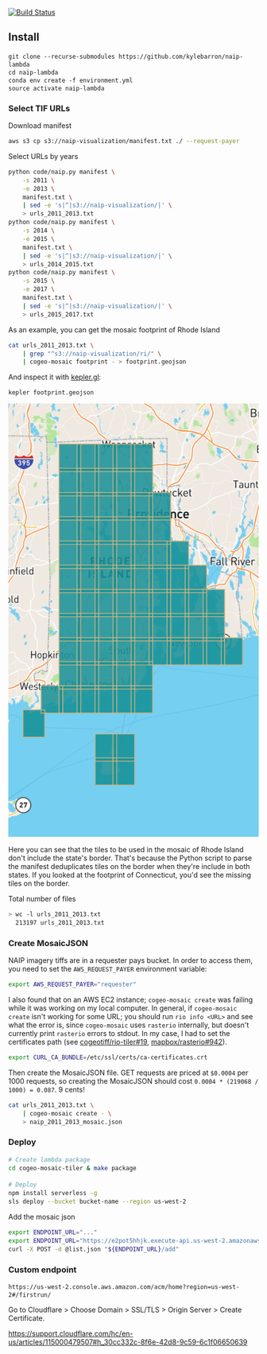 [![Build Status](https://travis-ci.org/kylebarron/serverless-aerial-imagery.svg?branch=master)](https://travis-ci.org/kylebarron/serverless-aerial-imagery)

## Install

```
git clone --recurse-submodules https://github.com/kylebarron/naip-lambda
cd naip-lambda
conda env create -f environment.yml
source activate naip-lambda
```

### Select TIF URLs

Download manifest

```bash
aws s3 cp s3://naip-visualization/manifest.txt ./ --request-payer
```

Select URLs by years

```bash
python code/naip.py manifest \
    -s 2011 \
    -e 2013 \
    manifest.txt \
    | sed -e 's|^|s3://naip-visualization/|' \
    > urls_2011_2013.txt
python code/naip.py manifest \
    -s 2014 \
    -e 2015 \
    manifest.txt \
    | sed -e 's|^|s3://naip-visualization/|' \
    > urls_2014_2015.txt
python code/naip.py manifest \
    -s 2015 \
    -e 2017 \
    manifest.txt \
    | sed -e 's|^|s3://naip-visualization/|' \
    > urls_2015_2017.txt
```

As an example, you can get the mosaic footprint of Rhode Island
```bash
cat urls_2011_2013.txt \
    | grep "^s3://naip-visualization/ri/" \
    | cogeo-mosaic footprint - > footprint.geojson
```

And inspect it with [kepler.gl](https://github.com/kylebarron/keplergl_cli):
```bash
kepler footprint.geojson
```

![](assets/rhode_island_footprint.png)

Here you can see that the tiles to be used in the mosaic of Rhode Island don't
include the state's border. That's because the Python script to parse the
manifest deduplicates tiles on the border when they're include in both states.
If you looked at the footprint of Connecticut, you'd see the missing tiles on
the border.

Total number of files
```bash
> wc -l urls_2011_2013.txt
  213197 urls_2011_2013.txt
```

### Create MosaicJSON

NAIP imagery tiffs are in a requester pays bucket. In order to access them, you
need to set the `AWS_REQUEST_PAYER` environment variable:

```bash
export AWS_REQUEST_PAYER="requester"
```

I also found that on an AWS EC2 instance; `cogeo-mosaic create` was failing
while it was working on my local computer. In general, if `cogeo-mosaic create`
isn't working for some URL; you should run `rio info <URL>` and see what the
error is, since `cogeo-mosaic` uses `rasterio` internally, but doesn't currently
print `rasterio` errors to stdout. In my case, I had to set the certificates
path (see
[cogeotiff/rio-tiler#19](https://github.com/cogeotiff/rio-tiler/issues/19),
[mapbox/rasterio#942](https://github.com/mapbox/rasterio/issues/942)).

```bash
export CURL_CA_BUNDLE=/etc/ssl/certs/ca-certificates.crt
```

Then create the MosaicJSON file. GET requests are priced at `$0.0004` per 1000
requests, so creating the MosaicJSON should cost `0.0004 * (219068 / 1000) =
0.087`. 9 cents!

```bash
cat urls_2011_2013.txt \
    | cogeo-mosaic create - \
    > naip_2011_2013_mosaic.json
```

### Deploy

```bash
# Create lambda package
cd cogeo-mosaic-tiler & make package

# Deploy
npm install serverless -g
sls deploy --bucket bucket-name --region us-west-2
```

Add the mosaic json

```bash
export ENDPOINT_URL="..."
export ENDPOINT_URL="https://e2pot5hhjk.execute-api.us-west-2.amazonaws.com/production"
curl -X POST -d @list.json "${ENDPOINT_URL}/add"
```

### Custom endpoint

```
https://us-west-2.console.aws.amazon.com/acm/home?region=us-west-2#/firstrun/
```

Go to Cloudflare > Choose Domain > SSL/TLS > Origin Server > Create Certificate.

https://support.cloudflare.com/hc/en-us/articles/115000479507#h_30cc332c-8f6e-42d8-9c59-6c1f06650639
